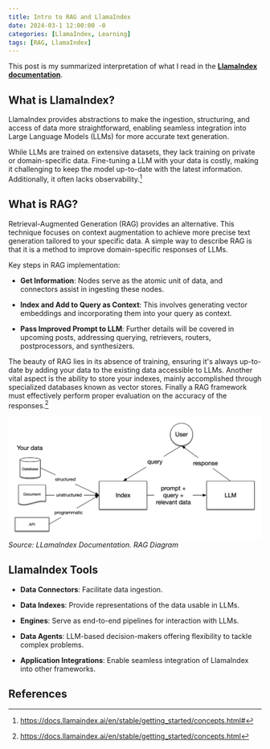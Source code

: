 ```yaml
---
title: Intro to RAG and LlamaIndex
date: 2024-03-1 12:00:00 -0
categories: [LlamaIndex, Learning]
tags: [RAG, LlamaIndex]
---
```


This post is my summarized interpretation of what I read in the [**LlamaIndex documentation**](https://docs.llamaindex.ai/en/stable/index.html).

## What is LlamaIndex?

LlamaIndex provides abstractions to make the ingestion, structuring, and access of data more straightforward, enabling seamless integration into Large Language Models (LLMs) for more accurate text generation.

While LLMs are trained on extensive datasets, they lack training on private or domain-specific data. Fine-tuning a LLM with your data is costly, making it challenging to keep the model up-to-date with the latest information. Additionally, it often lacks observability.[^footnote]

## What is RAG?

Retrieval-Augmented Generation (RAG) provides an alternative. This technique focuses on context augmentation to achieve more precise text generation tailored to your specific data. A simple way to describe RAG is that it is a method to improve domain-specific responses of LLMs.

Key steps in RAG implementation:

- **Get Information**: Nodes serve as the atomic unit of data, and connectors assist in ingesting these nodes.

- **Index and Add to Query as Context**: This involves generating vector embeddings and incorporating them into your query as context.

- **Pass Improved Prompt to LLM**: Further details will be covered in upcoming posts, addressing querying, retrievers, routers, postprocessors, and synthesizers.

The beauty of RAG lies in its absence of training, ensuring it's always up-to-date by adding your data to the existing data accessible to LLMs. Another vital aspect is the ability to store your indexes, mainly accomplished through specialized databases known as vector stores. Finally a RAG framework must effectively perform proper evaluation on the accuracy of the responses.[^fn-nth-2]

![RAG](/images/RAG/basic_rag.png)_Source: LLamaIndex Documentation. RAG Diagram_

## LlamaIndex Tools

- **Data Connectors**: Facilitate data ingestion.

- **Data Indexes**: Provide representations of the data usable in LLMs.

- **Engines**: Serve as end-to-end pipelines for interaction with LLMs.

- **Data Agents**: LLM-based decision-makers offering flexibility to tackle complex problems.

- **Application Integrations**: Enable seamless integration of LlamaIndex into other frameworks.


## References

[^footnote]: https://docs.llamaindex.ai/en/stable/getting_started/concepts.html#

[^fn-nth-2]: https://docs.llamaindex.ai/en/stable/getting_started/concepts.html